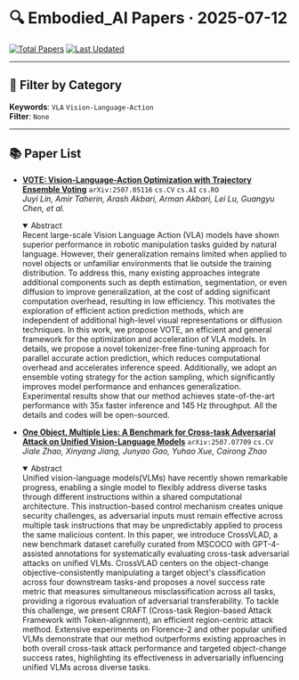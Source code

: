 # 🔍 Embodied_AI Papers · 2025-07-12

[![Total Papers](https://img.shields.io/badge/Papers-2-2688EB)]()
[![Last Updated](https://img.shields.io/badge/dynamic/json?url=https://api.github.com/repos/tavish9/awesome-daily-AI-arxiv/commits/main&query=%24.commit.author.date&label=updated&color=orange)]()

---

## 📌 Filter by Category
**Keywords**: `VLA` `Vision-Language-Action`  
**Filter**: `None`

---

## 📚 Paper List

- **[VOTE: Vision-Language-Action Optimization with Trajectory Ensemble Voting](https://arxiv.org/abs/2507.05116)**  `arXiv:2507.05116`  `cs.CV` `cs.AI` `cs.RO`  
  _Juyi Lin, Amir Taherin, Arash Akbari, Arman Akbari, Lei Lu, Guangyu Chen, et al._
  <details open><summary>Abstract</summary>
  Recent large-scale Vision Language Action (VLA) models have shown superior performance in robotic manipulation tasks guided by natural language. However, their generalization remains limited when applied to novel objects or unfamiliar environments that lie outside the training distribution. To address this, many existing approaches integrate additional components such as depth estimation, segmentation, or even diffusion to improve generalization, at the cost of adding significant computation overhead, resulting in low efficiency. This motivates the exploration of efficient action prediction methods, which are independent of additional high-level visual representations or diffusion techniques. In this work, we propose VOTE, an efficient and general framework for the optimization and acceleration of VLA models. In details, we propose a novel tokenizer-free fine-tuning approach for parallel accurate action prediction, which reduces computational overhead and accelerates inference speed. Additionally, we adopt an ensemble voting strategy for the action sampling, which significantly improves model performance and enhances generalization. Experimental results show that our method achieves state-of-the-art performance with 35x faster inference and 145 Hz throughput. All the details and codes will be open-sourced.
  </details>

- **[One Object, Multiple Lies: A Benchmark for Cross-task Adversarial Attack on Unified Vision-Language Models](https://arxiv.org/abs/2507.07709)**  `arXiv:2507.07709`  `cs.CV`  
  _Jiale Zhao, Xinyang Jiang, Junyao Gao, Yuhao Xue, Cairong Zhao_
  <details open><summary>Abstract</summary>
  Unified vision-language models(VLMs) have recently shown remarkable progress, enabling a single model to flexibly address diverse tasks through different instructions within a shared computational architecture. This instruction-based control mechanism creates unique security challenges, as adversarial inputs must remain effective across multiple task instructions that may be unpredictably applied to process the same malicious content. In this paper, we introduce CrossVLAD, a new benchmark dataset carefully curated from MSCOCO with GPT-4-assisted annotations for systematically evaluating cross-task adversarial attacks on unified VLMs. CrossVLAD centers on the object-change objective-consistently manipulating a target object's classification across four downstream tasks-and proposes a novel success rate metric that measures simultaneous misclassification across all tasks, providing a rigorous evaluation of adversarial transferability. To tackle this challenge, we present CRAFT (Cross-task Region-based Attack Framework with Token-alignment), an efficient region-centric attack method. Extensive experiments on Florence-2 and other popular unified VLMs demonstrate that our method outperforms existing approaches in both overall cross-task attack performance and targeted object-change success rates, highlighting its effectiveness in adversarially influencing unified VLMs across diverse tasks.
  </details>
